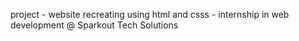 project - website recreating using html and csss -  internship in web development @ Sparkout Tech Solutions
